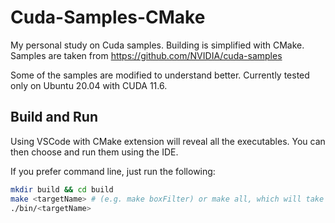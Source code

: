 # Cuda-Samples-CMake
My personal study on Cuda samples. Building is simplified with CMake. Samples are taken from https://github.com/NVIDIA/cuda-samples

Some of the samples are modified to understand better.
Currently tested only on Ubuntu 20.04 with CUDA 11.6.

## Build and Run

Using VSCode with CMake extension will reveal all the executables. You can then choose and run them using the IDE.

If you prefer command line, just run the following:

```bash
mkdir build && cd build
make <targetName> # (e.g. make boxFilter) or make all, which will take some time
./bin/<targetName>
```